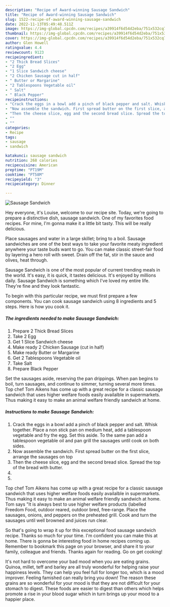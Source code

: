 ```yaml
---
description: "Recipe of Award-winning Sausage Sandwich"
title: "Recipe of Award-winning Sausage Sandwich"
slug: 1522-recipe-of-award-winning-sausage-sandwich
date: 2022-11-13T05:49:48.511Z
image: https://img-global.cpcdn.com/recipes/a39914f6d54d2eba/751x532cq70/sausage-sandwich-recipe-main-photo.jpg
thumbnail: https://img-global.cpcdn.com/recipes/a39914f6d54d2eba/751x532cq70/sausage-sandwich-recipe-main-photo.jpg
cover: https://img-global.cpcdn.com/recipes/a39914f6d54d2eba/751x532cq70/sausage-sandwich-recipe-main-photo.jpg
author: Glen Howell
ratingvalue: 4.4
reviewcount: 9123
recipeingredient:
- "2 Thick Bread Slices"
- "2 Egg"
- "1 Slice Sandwich cheese"
- "2 Chicken Sausage cut in half"
- " Butter or Margarine"
- "2 Tablespoons Vegetable oil"
- " Salt"
- " Black Pepper"
recipeinstructions:
- "Crack the eggs in a bowl add a pinch of black pepper and salt. Whisk together. Place a non stick pan on medium heat, add a tablespoon vegetable and fry the egg. Set this aside. To the same pan add a tablespoon vegetable oil and pan grill the sausages until cook on both sides."
- "Now assemble the sandwich. First spread butter on the first slice, arrange the sausages on top"
- "Then the cheese slice, egg and the second bread slice. Spread the top of the bread with butter."
- ""
- ""
categories:
- Recipe
tags:
- sausage
- sandwich

katakunci: sausage sandwich 
nutrition: 268 calories
recipecuisine: American
preptime: "PT19M"
cooktime: "PT58M"
recipeyield: "3"
recipecategory: Dinner

---
```



![Sausage Sandwich](https://img-global.cpcdn.com/recipes/a39914f6d54d2eba/751x532cq70/sausage-sandwich-recipe-main-photo.jpg)

Hey everyone, it's Louise, welcome to our recipe site. Today, we're going to prepare a distinctive dish, sausage sandwich. One of my favorites food recipes. For mine, I'm gonna make it a little bit tasty. This will be really delicious.

Place sausages and water in a large skillet; bring to a boil. Sausage sandwiches are one of the best ways to take your favorite meaty ingredient anywhere your taste buds want to go. You can make classic street-fair food by layering a hero roll with sweet. Drain off the fat, stir in the sauce and olives, heat through.

Sausage Sandwich is one of the most popular of current trending meals in the world. It's easy, it is quick, it tastes delicious. It's enjoyed by millions daily. Sausage Sandwich is something which I've loved my entire life. They're fine and they look fantastic.


To begin with this particular recipe, we must first prepare a few components. You can cook sausage sandwich using 8 ingredients and 5 steps. Here is how you cook it.

<!--inarticleads1-->

##### The ingredients needed to make Sausage Sandwich:

1. Prepare 2 Thick Bread Slices
1. Take 2 Egg
1. Get 1 Slice Sandwich cheese
1. Make ready 2 Chicken Sausage (cut in half)
1. Make ready  Butter or Margarine
1. Get 2 Tablespoons Vegetable oil
1. Take  Salt
1. Prepare  Black Pepper


Set the sausages aside, reserving the pan drippings. When pan begins to boil, turn sausages, and continue to simmer, turning several more times. Top chef Tom Aikens has come up with a great recipe for a classic sausage sandwich that uses higher welfare foods easily availalble in supermarkets. Thus making it easy to make an animal welfare friendly sandwich at home. 

<!--inarticleads2-->

##### Instructions to make Sausage Sandwich:

1. Crack the eggs in a bowl add a pinch of black pepper and salt. Whisk together. Place a non stick pan on medium heat, add a tablespoon vegetable and fry the egg. Set this aside. To the same pan add a tablespoon vegetable oil and pan grill the sausages until cook on both sides.
1. Now assemble the sandwich. First spread butter on the first slice, arrange the sausages on top
1. Then the cheese slice, egg and the second bread slice. Spread the top of the bread with butter.
1. 
1. 


Top chef Tom Aikens has come up with a great recipe for a classic sausage sandwich that uses higher welfare foods easily availalble in supermarkets. Thus making it easy to make an animal welfare friendly sandwich at home. Tom says &#34;It is always best to use higher welfare products (labelled Freedom Food, outdoor reared, outdoor bred, free-range. Place the sausages, onions, and peppers on the preheated grill. Cook and turn the sausages until well browned and juices run clear. 

So that's going to wrap it up for this exceptional food sausage sandwich recipe. Thanks so much for your time. I'm confident you can make this at home. There is gonna be interesting food in home recipes coming up. Remember to bookmark this page on your browser, and share it to your family, colleague and friends. Thanks again for reading. Go on get cooking!

It's not hard to overcome your bad mood when you are eating grains. Quinoa, millet, teff and barley are all truly wonderful for helping raise your happiness levels. They can help you feel full for longer too, which is a mood improver. Feeling famished can really bring you down! The reason these grains are so wonderful for your mood is that they are not difficult for your stomach to digest. These foods are easier to digest than others which helps promote a rise in your blood sugar which in turn brings up your mood to a happier place.
